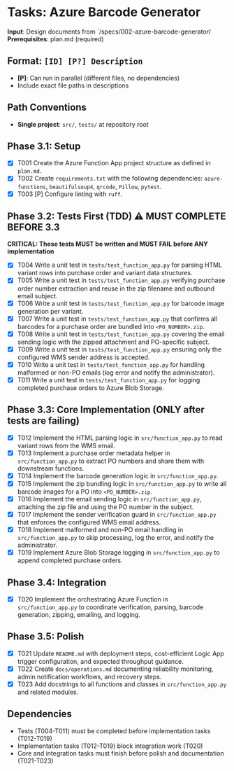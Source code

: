 # Tasks: Azure Barcode Generator

**Input**: Design documents from `/specs/002-azure-barcode-generator/
**Prerequisites**: plan.md (required)

## Format: `[ID] [P?] Description`
- **[P]**: Can run in parallel (different files, no dependencies)
- Include exact file paths in descriptions

## Path Conventions
- **Single project**: `src/`, `tests/` at repository root

## Phase 3.1: Setup
- [x] T001 Create the Azure Function App project structure as defined in `plan.md`.
- [x] T002 Create `requirements.txt` with the following dependencies: `azure-functions`, `beautifulsoup4`, `qrcode`, `Pillow`, `pytest`.
- [x] T003 [P] Configure linting with `ruff`.

## Phase 3.2: Tests First (TDD) ⚠️ MUST COMPLETE BEFORE 3.3
**CRITICAL: These tests MUST be written and MUST FAIL before ANY implementation**
- [x] T004 Write a unit test in `tests/test_function_app.py` for parsing HTML variant rows into purchase order and variant data structures.
- [x] T005 Write a unit test in `tests/test_function_app.py` verifying purchase order number extraction and reuse in the zip filename and outbound email subject.
- [x] T006 Write a unit test in `tests/test_function_app.py` for barcode image generation per variant.
- [x] T007 Write a unit test in `tests/test_function_app.py` that confirms all barcodes for a purchase order are bundled into `<PO_NUMBER>.zip`.
- [x] T008 Write a unit test in `tests/test_function_app.py` covering the email sending logic with the zipped attachment and PO-specific subject.
- [x] T009 Write a unit test in `tests/test_function_app.py` ensuring only the configured WMS sender address is accepted.
- [x] T010 Write a unit test in `tests/test_function_app.py` for handling malformed or non-PO emails (log error and notify the administrator).
- [x] T011 Write a unit test in `tests/test_function_app.py` for logging completed purchase orders to Azure Blob Storage.

## Phase 3.3: Core Implementation (ONLY after tests are failing)
- [x] T012 Implement the HTML parsing logic in `src/function_app.py` to read variant rows from the WMS email.
- [x] T013 Implement a purchase order metadata helper in `src/function_app.py` to extract PO numbers and share them with downstream functions.
- [x] T014 Implement the barcode generation logic in `src/function_app.py`.
- [x] T015 Implement the zip bundling logic in `src/function_app.py` to write all barcode images for a PO into `<PO_NUMBER>.zip`.
- [x] T016 Implement the email sending logic in `src/function_app.py`, attaching the zip file and using the PO number in the subject.
- [x] T017 Implement the sender verification guard in `src/function_app.py` that enforces the configured WMS email address.
- [x] T018 Implement malformed and non-PO email handling in `src/function_app.py` to skip processing, log the error, and notify the administrator.
- [x] T019 Implement Azure Blob Storage logging in `src/function_app.py` to append completed purchase orders.

## Phase 3.4: Integration
- [x] T020 Implement the orchestrating Azure Function in `src/function_app.py` to coordinate verification, parsing, barcode generation, zipping, emailing, and logging.

## Phase 3.5: Polish
- [x] T021 Update `README.md` with deployment steps, cost-efficient Logic App trigger configuration, and expected throughput guidance.
- [x] T022 Create `docs/operations.md` documenting reliability monitoring, admin notification workflows, and recovery steps.
- [x] T023 Add docstrings to all functions and classes in `src/function_app.py` and related modules.

## Dependencies
- Tests (T004-T011) must be completed before implementation tasks (T012-T019)
- Implementation tasks (T012-T019) block integration work (T020)
- Core and integration tasks must finish before polish and documentation (T021-T023)
